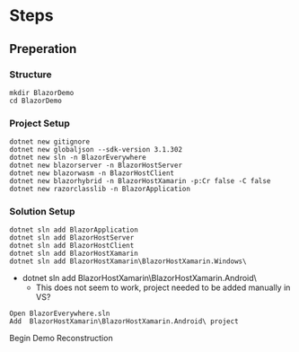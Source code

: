 # Steps

## Preperation


### Structure 
```
mkdir BlazorDemo
cd BlazorDemo

```
### Project Setup
```
dotnet new gitignore
dotnet new globaljson --sdk-version 3.1.302
dotnet new sln -n BlazorEverywhere
dotnet new blazorserver -n BlazorHostServer
dotnet new blazorwasm -n BlazorHostClient
dotnet new blazorhybrid -n BlazorHostXamarin -p:Cr false -C false
dotnet new razorclasslib -n BlazorApplication
```
### Solution Setup
```
dotnet sln add BlazorApplication
dotnet sln add BlazorHostServer
dotnet sln add BlazorHostClient
dotnet sln add BlazorHostXamarin
dotnet sln add BlazorHostXamarin\BlazorHostXamarin.Windows\
```
- dotnet sln add BlazorHostXamarin\BlazorHostXamarin.Android\
  - This does not seem to work, project needed to be added manually in VS?
```
Open BlazorEverywhere.sln
Add  BlazorHostXamarin\BlazorHostXamarin.Android\ project
```
Begin Demo Reconstruction

